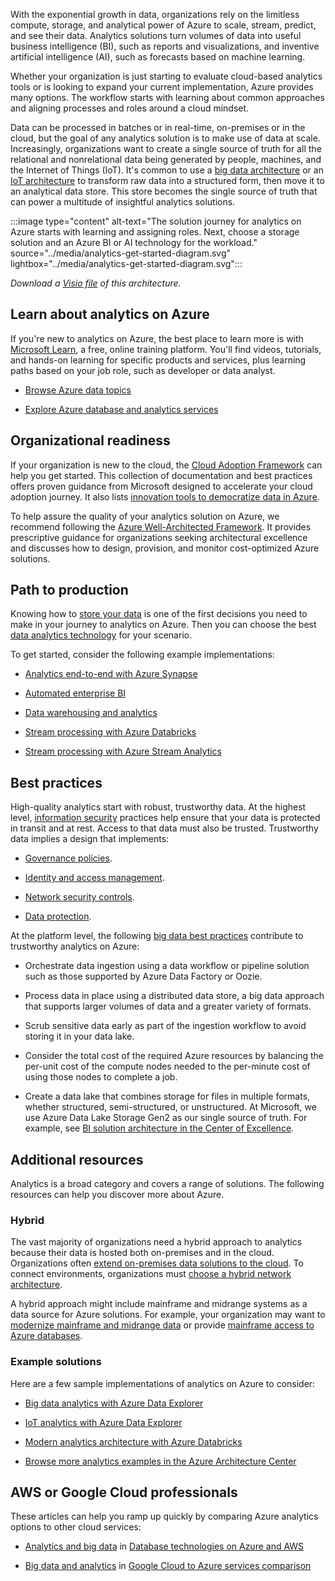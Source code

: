 With the exponential growth in data, organizations rely on the limitless
compute, storage, and analytical power of Azure to scale, stream, predict, and see their data. Analytics solutions turn volumes of data into useful business intelligence (BI), such as reports and visualizations, and inventive artificial intelligence (AI), such as forecasts based on machine learning.

Whether your organization is just starting to evaluate cloud-based analytics tools or is looking to expand your current implementation, Azure provides many options. The workflow starts with learning about common approaches and aligning processes and roles around a cloud mindset.

Data can be processed in batches or in real-time, on-premises or in the cloud, but the goal of any analytics solution is to make use of data at scale. Increasingly, organizations want to create a single source of truth for all the relational and nonrelational data being generated by people, machines, and the Internet of Things (IoT). It's common to use a [big data architecture](../../guide/architecture-styles/big-data.yml) or an [IoT architecture](../../guide/architecture-styles/big-data.yml#iot-architecture) to transform raw data into a structured form, then move it to an analytical data store. This store becomes the single source of truth that can power a multitude of insightful analytics solutions.

:::image type="content" alt-text="The solution journey for analytics on Azure starts with learning and assigning roles. Next, choose a storage solution and an Azure BI or AI technology for the workload." source="../media/analytics-get-started-diagram.svg" lightbox="../media/analytics-get-started-diagram.svg":::

*Download a [Visio file](https://arch-center.azureedge.net/analytics-get-started-diagram.vsdx) of this architecture.*

## Learn about analytics on Azure

If you're new to analytics on Azure, the best place to learn more is with
[Microsoft Learn](/training/?WT.mc_id=learnaka), a free, online training platform. You'll find videos, tutorials, and hands-on learning for specific products and services, plus learning paths based on your job role, such as developer or data analyst.

-   [Browse Azure data topics](/training/browse/?products=azure&filter-products=data&terms=data)

-   [Explore Azure database and analytics services](/training/modules/azure-database-fundamentals/)

## Organizational readiness

If your organization is new to the cloud, the [Cloud Adoption Framework](/azure/cloud-adoption-framework/) can help you get started. This collection of documentation and best practices offers proven guidance from Microsoft designed to accelerate your cloud adoption journey. It also lists [innovation tools to democratize data in Azure](/azure/cloud-adoption-framework/innovate/best-practices/data).

To help assure the quality of your analytics solution on Azure, we recommend following the [Azure Well-Architected Framework](/azure/well-architected/). It provides prescriptive guidance for organizations seeking architectural excellence and discusses how to design, provision, and monitor cost-optimized Azure solutions.

## Path to production

Knowing how to [store your data](../../data-guide/technology-choices/analytical-data-stores.md) is one of the first decisions you need to make in your journey to analytics on Azure. Then you can choose the best [data analytics technology](../../data-guide/technology-choices/analysis-visualizations-reporting.md) for your scenario.

To get started, consider the following example implementations:

-   [Analytics end-to-end with Azure Synapse](../../example-scenario/dataplate2e/data-platform-end-to-end.yml)

-   [Automated enterprise BI](../../reference-architectures/data/enterprise-bi-adf.yml)

-   [Data warehousing and analytics](../../example-scenario/data/data-warehouse.yml)

-   [Stream processing with Azure Databricks](../../reference-architectures/data/stream-processing-databricks.yml)

-   [Stream processing with Azure Stream Analytics](../../reference-architectures/data/stream-processing-stream-analytics.yml)

## Best practices

High-quality analytics start with robust, trustworthy data. At the highest level, [information security](/azure/architecture/framework/security/overview) practices help ensure that your data is protected in transit and at rest. Access to that data must also be trusted. Trustworthy data implies a design that implements:

-   [Governance policies](/azure/architecture/framework/security/design-governance).

-   [Identity and access management](/azure/architecture/framework/security/design-identity).

-   [Network security controls](/azure/architecture/framework/security/design-network).

-   [Data protection](/azure/architecture/framework/security/design-storage).

At the platform level, the following [big data best practices](../../guide/architecture-styles/big-data.yml#best-practices) contribute to trustworthy analytics on Azure:

-   Orchestrate data ingestion using a data workflow or pipeline solution such as those supported by Azure Data Factory or Oozie.

-   Process data in place using a distributed data store, a big data approach that supports larger volumes of data and a greater variety of formats.

-   Scrub sensitive data early as part of the ingestion workflow to avoid storing it in your data lake.

-   Consider the total cost of the required Azure resources by balancing the per-unit cost of the compute nodes needed to the per-minute cost of using those nodes to complete a job.

-   Create a data lake that combines storage for files in multiple formats, whether structured, semi-structured, or unstructured. At Microsoft, we use Azure Data Lake Storage Gen2 as our single source of truth. For example, see
    [BI solution architecture in the Center of Excellence](/power-bi/guidance/center-of-excellence-business-intelligence-solution-architecture).

## Additional resources

Analytics is a broad category and covers a range of solutions. The following resources can help you discover more about Azure.

### Hybrid

The vast majority of organizations need a hybrid approach to analytics because their data is hosted both on-premises and in the cloud. Organizations often
[extend on-premises data solutions to the cloud](../../databases/guide/hybrid-on-premises-and-cloud.md). To connect environments, organizations must [choose a hybrid network architecture](../../reference-architectures/hybrid-networking/index.yml).

A hybrid approach might include mainframe and midrange systems as a data source for Azure solutions. For example, your organization may want to [modernize mainframe and midrange data](/azure/architecture/example-scenario/mainframe/modernize-mainframe-data-to-azure) or provide [mainframe access to Azure databases](./mainframe-access-azure-databases.yml).

### Example solutions

Here are a few sample implementations of analytics on Azure to consider:

-   [Big data analytics with Azure Data Explorer](./big-data-azure-data-explorer.yml)

-   [IoT analytics with Azure Data Explorer](./iot-azure-data-explorer.yml)

-   [Modern analytics architecture with Azure Databricks](./azure-databricks-modern-analytics-architecture.yml)

-   [Browse more analytics examples in the Azure Architecture Center](../../browse/index.yml?azure_categories=analytics)

## AWS or Google Cloud professionals

These articles can help you ramp up quickly by comparing Azure analytics options to other cloud services:

-   [Analytics and big data](../../aws-professional/databases.md#analytics-and-big-data) in [Database technologies on Azure and AWS](../../aws-professional/databases.md)

-   [Big data and analytics](../../gcp-professional/services.md#big-data-and-analytics) in [Google Cloud to Azure services comparison](../../gcp-professional/services.md)